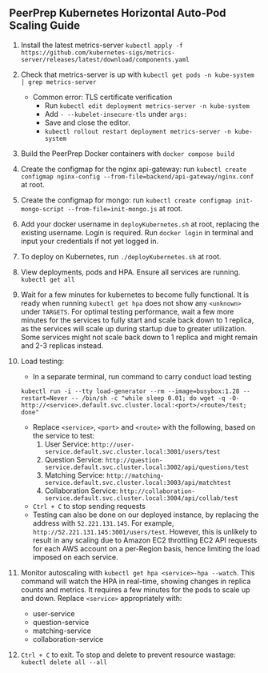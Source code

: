 ## PeerPrep Kubernetes Horizontal Auto-Pod Scaling Guide

1. Install the latest metrics-server
`kubectl apply -f https://github.com/kubernetes-sigs/metrics-server/releases/latest/download/components.yaml`

2. Check that metrics-server is up with `kubectl get pods -n kube-system | grep metrics-server`
    * Common error: TLS certificate verification
      * Run `kubectl edit deployment metrics-server -n kube-system`
      * Add `- --kubelet-insecure-tls` under `args:`
      * Save and close the editor.
      * `kubectl rollout restart deployment metrics-server -n kube-system`

3. Build the PeerPrep Docker containers with `docker compose build`
4. Create the configmap for the nginx api-gateway: run `kubectl create configmap nginx-config --from-file=backend/api-gateway/nginx.conf` at root.
5. Create the configmap for mongo: run `kubectl create configmap init-mongo-script --from-file=init-mongo.js` at root.
6. Add your docker username in `deployKubernetes.sh` at root, replacing the existing username. Login is required. Run `docker login` in terminal and input your credentials if not yet logged in.
7. To deploy on Kubernetes, run `./deployKubernetes.sh` at root.
8. View deployments, pods and HPA. Ensure all services are running. `kubectl get all`
9. Wait for a few minutes for kubernetes to become fully functional. It is ready when running `kubectl get hpa` does not show any `<unknown>` under `TARGETS`. For optimal testing performance, wait a few more minutes for the services to fully start and scale back down to 1 replica, as the services will scale up during startup due to greater utilization. Some services might not scale back down to 1 replica and might remain and 2-3 replicas instead.
10. Load testing: 
    * In a separate terminal, run command to carry conduct load testing
    ```
    kubectl run -i --tty load-generator --rm --image=busybox:1.28 --restart=Never -- /bin/sh -c "while sleep 0.01; do wget -q -O- http://<service>.default.svc.cluster.local:<port>/<route>/test; done"
    ```
    * Replace `<service>`, `<port>` and `<route>` with the following, based on the service to test:
      1. User Service: `http://user-service.default.svc.cluster.local:3001/users/test`
      2. Question Service: `http://question-service.default.svc.cluster.local:3002/api/questions/test`
      3. Matching Service: `http://matching-service.default.svc.cluster.local:3003/api/matchtest`
      4. Collaboration Service: `http://collaboration-service.default.svc.cluster.local:3004/api/collab/test`
    * `Ctrl + C` to stop sending requests
    * Testing can also be done on our deployed instance, by replacing the address with `52.221.131.145`. For example, `http://52.221.131.145:3001/users/test`. However, this is unlikely to result in any scaling due to Amazon EC2 throttling EC2 API requests for each AWS account on a per-Region basis, hence limiting the load imposed on each service.

11. Monitor autoscaling with `kubectl get hpa <service>-hpa --watch`. This command will watch the HPA in real-time, showing changes in replica counts and metrics. It requires a few minutes for the pods to scale up and down. Replace `<service>` appropriately with:
    * user-service
    * question-service
    * matching-service
    * collaboration-service

12. `Ctrl + C` to exit. To stop and delete to prevent resource wastage: `kubectl delete all --all`
